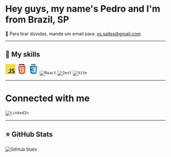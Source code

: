 # Hey guys, my name's Pedro and I'm from Brazil, SP

💬 Para tirar dúvidas, mande um email para: xs.salles@gmail.com

---

## 🚀 My skills

<code><img height="32" src="https://raw.githubusercontent.com/github/explore/80688e429a7d4ef2fca1e82350fe8e3517d3494d/topics/javascript/javascript.png" alt="Javascript"/></code>
<code><img height="32" src="https://raw.githubusercontent.com/github/explore/80688e429a7d4ef2fca1e82350fe8e3517d3494d/topics/html/html.png" alt="HTML5"/></code>
<code><img height="32" src="https://raw.githubusercontent.com/github/explore/80688e429a7d4ef2fca1e82350fe8e3517d3494d/topics/css/css.png" alt="CSS"/></code>
<code><img height="32" src="https://brandslogos.com/wp-content/uploads/thumbs/react-logo-vector-1.svg" alt="React"/></code>
<code><img height="32" src="https://static-00.iconduck.com/assets.00/file-type-jest-icon-1854x2048-2w6gjixc.png" alt="Jest"/></code>
<code><img height="32" src="https://www.svgrepo.com/show/374167/vite.svg" alt="Vite"/></code>

---

# Connected with me

<code><img height="32" src="https://images.rawpixel.com/image_png_800/czNmcy1wcml2YXRlL3Jhd3BpeGVsX2ltYWdlcy93ZWJzaXRlX2NvbnRlbnQvbHIvdjk4Mi1kNS0xMF8xLnBuZw.png" alt="LinkedIn"/></code>

---

## ⭐ GitHub Stats

![GitHub Stats](https://github-readme-stats.vercel.app/api?username=xsalles)
